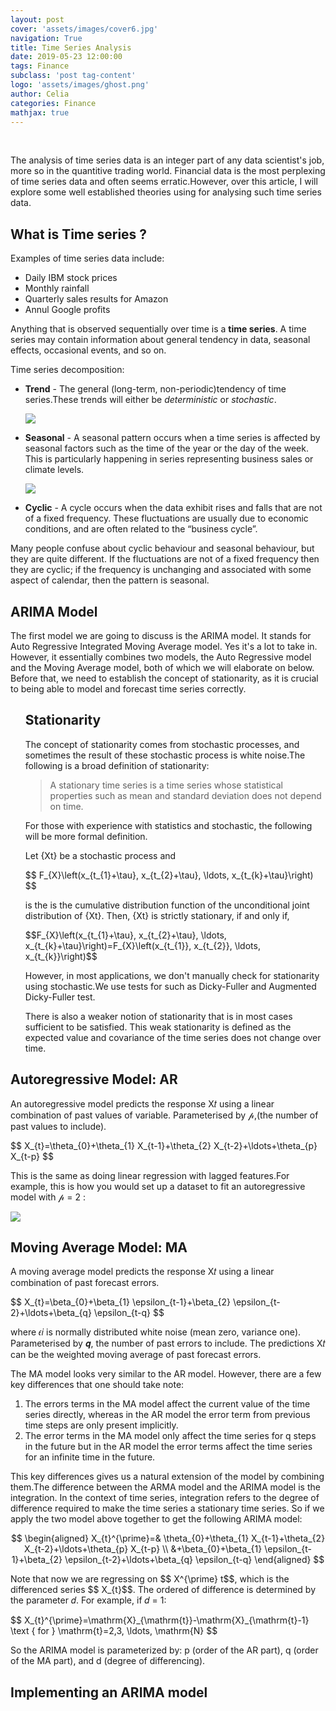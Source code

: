 ```yaml
---
layout: post
cover: 'assets/images/cover6.jpg'
navigation: True
title: Time Series Analysis
date: 2019-05-23 12:00:00
tags: Finance
subclass: 'post tag-content'
logo: 'assets/images/ghost.png'
author: Celia
categories: Finance
mathjax: true
---
```

<br>
<p>
The analysis of time series data is an integer part of any data scientist's job, more so in the quantitive trading world. Financial data is the most perplexing of time series data and often seems erratic.However, over this article, I will explore some well established theories using for analysing such time series data.
</p>
<h2>What is Time series ?</h2>

<p>Examples of time series data include:</p>
<ul>
<li>Daily IBM stock prices</li>
<li>Monthly rainfall</li>
<li>Quarterly sales results for Amazon </li>
<li>Annul Google profits</li>
</ul>
<p> Anything that is observed sequentially over time is a <strong>time series</strong>.
A time series may contain information about general tendency in data, seasonal effects, occasional events, and so on. </p>
<p>Time series decomposition: </p>
<ul>
<li><b>Trend</b> - The general (long-term, non-periodic)tendency of time series.These trends will either be <cite>deterministic</cite> or <cite>stochastic</cite>.
<p><img src="https://user-images.githubusercontent.com/38856953/58217778-df536000-7d36-11e9-84ae-d69753520587.png" /></p>
<li><b>Seasonal</b> - A seasonal pattern occurs when a time series is affected by seasonal factors such as the time of the year or the day of the week. This is particularly happening in series representing business sales or climate levels.</li>
<p><img src="https://user-images.githubusercontent.com/38856953/58217816-132e8580-7d37-11e9-9409-a8cc78a9548b.png" /></p>
<li><b>Cyclic</b> - A cycle occurs when the data exhibit rises and falls that are not of a fixed frequency. These fluctuations are usually due to economic conditions, and are often related to the “business cycle”.</li>
</ul>
<p>Many people confuse about cyclic behaviour and seasonal behaviour, but they are quite different. If the fluctuations are not of a fixed frequency then they are cyclic; if the frequency is unchanging and associated with some aspect of calendar, then the pattern is seasonal.</p>

<h2>ARIMA Model</h2>

<p>The first model we are going to discuss is the ARIMA model. It stands for Auto Regressive Integrated Moving Average model. Yes it's a lot to take in. However, it essentially combines two models, the Auto Regressive model and the Moving Average model, both of which we will elaborate on below. Before that, we need to establish the concept of stationarity, as it is crucial to being able to model and forecast time series correctly.</p>
<ul>
<h2>Stationarity</h2>

<p>The concept of stationarity comes from stochastic processes, and sometimes the result of these stochastic process is white noise.The following is a broad definition of stationarity:</p>

<blockquote>
  <p>A stationary time series is a time series whose statistical properties such as mean and standard deviation does not depend on time.</p>
</blockquote>
<p>For those with experience with statistics and stochastic, the following will be more formal definition.</p>

<p>Let {Xt} be a stochastic process and </p>
$$
F_{X}\left(x_{t_{1}+\tau}, x_{t_{2}+\tau}, \ldots, x_{t_{k}+\tau}\right)
$$

<p>is the is the cumulative distribution function of the unconditional joint distribution of {Xt}. Then, {Xt} is strictly stationary, if and only if, </p>
$$F_{X}\left(x_{t_{1}+\tau}, x_{t_{2}+\tau}, \ldots, x_{t_{k}+\tau}\right)=F_{X}\left(x_{t_{1}}, x_{t_{2}}, \ldots, x_{t_{k}}\right)$$
<p>However, in most applications, we don't manually check for stationarity using stochastic.We use tests for such as Dicky-Fuller and Augmented Dicky-Fuller test. </p>
<p>There is also a weaker notion of stationarity that is in most cases sufficient to be satisfied. This weak stationarity is defined as the expected value and covariance of the time series does not change over time. </p>
</ul>
</ul>
<h2>Autoregressive Model: AR</h2>

<p>An autoregressive model predicts the response X𝑡 using a linear combination of past values of variable. Parameterised by 𝓅,(the number of past values to include).</p>
$$
X_{t}=\theta_{0}+\theta_{1} X_{t-1}+\theta_{2} X_{t-2}+\ldots+\theta_{p} X_{t-p}
$$
<p>This is the same as doing linear regression with lagged features.For example, this is how you would set up a dataset to fit an autoregressive model with 𝓅 = 2 : </p>

<p><img src="https://user-images.githubusercontent.com/38856953/58230591-59034200-7d67-11e9-99b2-d193e18e5511.png" /></p>


<h2>Moving Average Model: MA</h2>

<p>A moving average model predicts the response X𝑡 using a linear combination of past forecast errors.</p>
$$
X_{t}=\beta_{0}+\beta_{1} \epsilon_{t-1}+\beta_{2} \epsilon_{t-2}+\ldots+\beta_{q} \epsilon_{t-q}
$$

<p>where 𝜖𝑖 is normally distributed white noise (mean zero, variance one). Parameterised by 𝒒, the number of past errors to include. The predictions X𝑡 can be the weighted moving average of past forecast errors. </p>


<p>The MA model looks very similar to the AR model. However, there are a few key differences that one should take note:</p>
<ol>
<li>The errors terms in the MA model affect the current value of the time series directly, whereas in the AR model the error term from previous time steps are only present implicitly.</li>
<li> The error terms in the MA model only affect the time series for q steps in the future but in the AR model the error terms affect the time series for an infinite time in the future. </li>
</ol>

<p>
This key differences gives us a natural extension of the model by combining them.The difference between the ARMA model and the ARIMA model is the integration. In the context of time series, integration refers to the degree of difference required to make the time series a stationary time series. So if we apply the two model above together to get the following ARIMA model:</p>

$$
\begin{aligned} X_{t}^{\prime}=& \theta_{0}+\theta_{1} X_{t-1}+\theta_{2} X_{t-2}+\ldots+\theta_{p} X_{t-p} \\ &+\beta_{0}+\beta_{1} \epsilon_{t-1}+\beta_{2} \epsilon_{t-2}+\ldots+\beta_{q} \epsilon_{t-q} \end{aligned}
$$
<p>Note that now we are regressing on $$
X^{\prime} t$$, which is the differenced series $$
X_{t}$$. The ordered of difference is determined by the parameter 𝑑. For example, if 𝑑 = 1: </p>
$$
X_{t}^{\prime}=\mathrm{X}_{\mathrm{t}}-\mathrm{X}_{\mathrm{t}-1} \text { for } \mathrm{t}=2,3, \ldots, \mathrm{N}
$$
<p>So the ARIMA model is parameterized by: p (order of the AR part), q (order of the MA part), and d (degree of differencing).</p>

<h2>Implementing an ARIMA model </h2>
